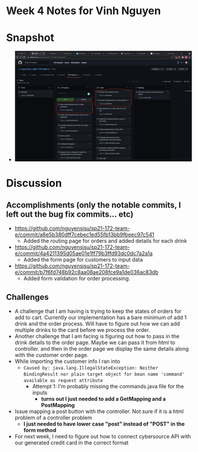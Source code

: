 # Week 4 Notes for Vinh Nguyen

# Snapshot
* ![pic4](images/week4snap.png)

# Discussion

## Accomplishments (only the notable commits, I left out the bug fix commits... etc)
* https://github.com/nguyensjsu/sp21-172-team-e/commit/a8e5b380dff7cebec1ed55fb13bb9fbeec97c541
    * Added the routing page for orders and added details for each drink
* https://github.com/nguyensjsu/sp21-172-team-e/commit/4a4211395d05ae01e1ff79b3ffd93dc0dc7a2a1a
    * Added the form page for customers to input data
* https://github.com/nguyensjsu/sp21-172-team-e/commit/b7f6fd748b92c8aa08ae208fce9a1de036ac83db
    * Added form validation for order processing.


## Challenges

* A challenge that I am having is trying to keep the states of orders for add to cart. Currently our implementation has a bare minimum of add 1 drink and the order process. Will have to figure out how we can add multiple drinks to the card before we process the order.
* Another challenge that I am facing is figuring out how to pass in the drink details to the order page. Maybe we can pass it from html to controller. and then in the order page we display the same details along with the customer order page. 
* While importing the customer info I ran into 
    * `Caused by: java.lang.IllegalStateException: Neither BindingResult nor plain target object for bean name 'command' available as request attribute`
        * Attempt 1: I'm probably missing the commands.java file for the inputs
            * **turns out I just needed to add a GetMapping and a PostMapping**
* Issue mapping a post button with the controller. Not sure if it is a html problem of a controller problem
    * **I just needed to have lower case "post" instead of "POST" in the form method**
* For next week, I need to figure out how to connect cybersource API with our generated credit card in the correct format

    